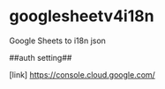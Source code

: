 # googlesheetv4i18n
Google Sheets to i18n json

##auth setting##

[link] https://console.cloud.google.com/